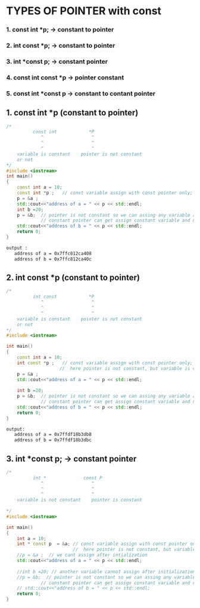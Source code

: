 # TYPES OF POINTER with const
### 1. const int *p;     -> constant to pointer
### 2. int const *p;     -> constant to pointer
### 3. int *const p;     -> constant pointer 
### 4. const int const *p   -> pointer constant
### 5. const int *const p   -> constant to contant pointer


## 1.  const int *p   (constant to pointer)

```cpp
/*
          const int            *P
             ^                  ^
             ^                  ^
             ^                  ^
    variable is constant    pointer is not constant
    or not
*/
#include <iostream>
int main()
{
    const int a = 10;
    const int *p ;   // const variable assign with const pointer only;
    p = &a ;  
    std::cout<<"address of a = " << p << std::endl;
    int b =20;
    p = &b;  // pointer is not constant so we can assing any variable at any time;
             // constant pointer can get assign constant variable and non constant variable
    std::cout<<"address of b = " << p << std::endl;
    return 0;
} 
``` 

```bash
output :
   address of a = 0x7ffc812ca408
   address of b = 0x7ffc812ca40c
```

## 2. int const *p   (constant to pointer)
```cpp
/*
          int const            *P
             ^                  ^
             ^                  ^
             ^                  ^
    variable is constant    pointer is not constant
    or not
*/
#include <iostream>

int main()
{
    const int a = 10;
    int const *p ;   // const variable assign with const pointer only;
                    //  here pointer is not constant, but variable is constant i.e int const;  above part also same
    p = &a ;  
    std::cout<<"address of a = " << p << std::endl;
    
    int b =20;
    p = &b;  // pointer is not constant so we can assing any variable at any time;
             // constant pointer can get assign constant variable and non constant variable
    std::cout<<"address of b = " << p << std::endl;
    return 0;
}
```
``` bash
output:
   address of a = 0x7ffdf18b3db8
   address of b = 0x7ffdf18b3dbc
```
## 3. int *const p;     -> constant pointer 

```cpp
/*
          int *              const P
             ^                  ^
             ^                  ^
             ^                  ^
    variable is not constant    pointer is constant
    
*/
#include <iostream>

int main()
{
    int a = 10;
    int * const p  = &a; // const variable assign with const pointer only;
                         //  here pointer is not constant, but variable is constant i.e int const;
    //p = &a ;  // we cant assign after intialization  
    std::cout<<"address of a = " << p << std::endl;
    
    //int b =20; // another variable cannot assign after initialization , throw error;
    //p = &b;  // pointer is not constant so we can assing any variable at any time;
             // constant pointer can get assign constant variable and non constant variable
    // std::cout<<"address of b = " << p << std::endl;
    return 0;
}
```
``` bash

```

